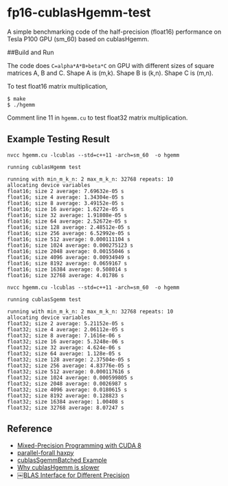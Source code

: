 # fp16-cublasHgemm-test
A simple benchmarking code of the half-precision (float16) performance on Tesla P100 GPU (sm_60) based on cublasHgemm.

##Build and Run

The code does `C=alpha*A*B+beta*C` on GPU with different sizes of square matrices A, B and C. Shape A is (m,k). Shape B is (k,n). Shape C is (m,n).

To test float16 matrix multiplication,

```shell
$ make
$ ./hgemm
```

Comment line 11 in `hgemm.cu` to test float32 matrix multiplication.

## Example Testing  Result

```shell
nvcc hgemm.cu -lcublas --std=c++11 -arch=sm_60  -o hgemm

running cublasHgemm test

running with min_m_k_n: 2 max_m_k_n: 32768 repeats: 10
allocating device variables
float16; size 2 average: 7.69632e-05 s 
float16; size 4 average: 1.34304e-05 s 
float16; size 8 average: 3.49152e-05 s 
float16; size 16 average: 1.6272e-05 s 
float16; size 32 average: 1.91808e-05 s 
float16; size 64 average: 2.52672e-05 s 
float16; size 128 average: 2.48512e-05 s 
float16; size 256 average: 6.52992e-05 s 
float16; size 512 average: 0.000111104 s 
float16; size 1024 average: 0.000275123 s 
float16; size 2048 average: 0.00155046 s 
float16; size 4096 average: 0.00934949 s 
float16; size 8192 average: 0.0659167 s 
float16; size 16384 average: 0.508014 s 
float16; size 32768 average: 4.01786 s 

nvcc hgemm.cu -lcublas --std=c++11 -arch=sm_60  -o hgemm

running cublasSgemm test

running with min_m_k_n: 2 max_m_k_n: 32768 repeats: 10
allocating device variables
float32; size 2 average: 5.21152e-05 s 
float32; size 4 average: 2.06112e-05 s 
float32; size 8 average: 7.1616e-06 s 
float32; size 16 average: 5.3248e-06 s 
float32; size 32 average: 4.624e-06 s 
float32; size 64 average: 1.128e-05 s 
float32; size 128 average: 2.37504e-05 s 
float32; size 256 average: 4.83776e-05 s 
float32; size 512 average: 0.000117616 s 
float32; size 1024 average: 0.000599805 s 
float32; size 2048 average: 0.0026987 s 
float32; size 4096 average: 0.0180615 s 
float32; size 8192 average: 0.128823 s 
float32; size 16384 average: 1.00408 s 
float32; size 32768 average: 8.07247 s 
```
## Reference

* [Mixed-Precision Programming with CUDA 8](https://devblogs.nvidia.com/parallelforall/mixed-precision-programming-cuda-8/)
* [parallel-forall haxpy](https://github.com/parallel-forall/code-samples/tree/master/posts/mixed-precision)
* [cublasSgemmBatched Example](https://github.com/pyrovski/cublasSgemmBatched-example)
* [Why cublasHgemm is slower](https://devtalk.nvidia.com/default/topic/972337/gpu-accelerated-libraries/why-cublashgemm-is-slower-more-than-cublassgemm-when-i-use-/)
* [￼BLAS Interface for Different Precision](http://www.netlib.org/utk/people/JackDongarra/WEB-PAGES/Batched-BLAS-2016/Day1/precision-blas.pdf)

